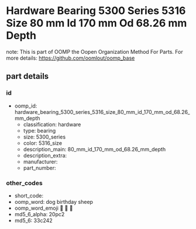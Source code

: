 # Hardware Bearing 5300 Series 5316 Size 80 mm Id 170 mm Od 68.26 mm Depth  

note: This is part of OOMP the Oopen Organization Method For Parts. For more details: https://github.com/oomlout/oomp_base

##  part details





### id
* oomp_id: hardware_bearing_5300_series_5316_size_80_mm_id_170_mm_od_68.26_mm_depth
  * classification: hardware
  * type: bearing
  * size: 5300_series
  * color: 5316_size
  * description_main: 80_mm_id_170_mm_od_68.26_mm_depth
  * description_extra: 
  * manufacturer: 
  * part_number: 

### other_codes
* short_code: 
* oomp_word: dog birthday sheep
* oomp_word_emoji :dog: :birthday: :sheep:
* md5_6_alpha: 20pc2
* md5_6: 33c242